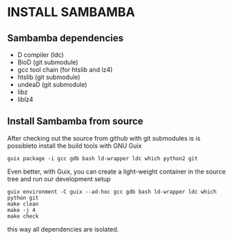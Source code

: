 # INSTALL SAMBAMBA

## Sambamba dependencies

* D compiler (ldc)
* BioD (git submodule)
* gcc tool chain (for htslib and lz4)
* htslib (git submodule)
* undeaD (git submodule)
* libz
* liblz4

## Install Sambamba from source

After checking out the source from github with git submodules is is
possibleto install the build tools with GNU Guix

    guix package -i gcc gdb bash ld-wrapper ldc which python2 git

Even better, with Guix, you can create a light-weight container in the source tree
and run our development setup

    guix environment -C guix --ad-hoc gcc gdb bash ld-wrapper ldc which python git
    make clean
    make -j 4
    make check

this way all dependencies are isolated.
